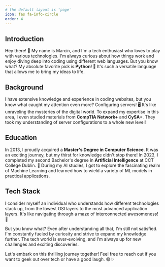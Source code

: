 ```yaml
---
# the default layout is 'page'
icon: fas fa-info-circle
order: 4
---
```


## Introduction

Hey there! 👋 My name is Marcin, and I'm a tech enthusiast who loves to play with various technologies. I'm always curious about how things work and enjoy diving deep into coding using different web languages. But you know what? My absolute favorite pick is **Python**! 🐍 It's such a versatile language that allows me to bring my ideas to life.

## Background

I have extensive knowledge and experience in coding websites, but you know what caught my attention even more? Configuring servers! 🖥️ It's like unraveling the mysteries of the digital world. To expand my expertise in this area, I even studied materials from **CompTIA Network+** and **CySA+**. They took my understanding of server configurations to a whole new level!

## Education

In 2013, I proudly acquired a **Master's Degree in Computer Science**. It was an exciting journey, but my thirst for knowledge didn't stop there! In 2023, I completed my second Bachelor's degree in **Artificial Intelligence** at CCT College Dublin. 🤖 During my AI studies, I got to explore the fascinating realm of Machine Learning and learned how to wield a variety of ML models in practical applications.

## Tech Stack

I consider myself an individual who understands how different technologies stack up, from the lowest OSI layers to the most advanced application layers. It's like navigating through a maze of interconnected awesomeness! 🧩

But you know what? Even after understanding all that, I'm still not satisfied. I'm constantly fueled by curiosity and strive to expand my knowledge further. The tech world is ever-evolving, and I'm always up for new challenges and exciting discoveries.

Let's embark on this thrilling journey together! Feel free to reach out if you want to geek out over tech or have a good laugh. 😄✨



